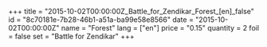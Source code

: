 +++
title = "2015-10-02T00:00:00Z_Battle_for_Zendikar_Forest_[en]_false"
id = "8c70181e-7b28-46b1-a51a-ba99e58e8566"
date = "2015-10-02T00:00:00Z"
name = "Forest"
lang = ["en"]
price = "0.15"
quantity = 2
foil = false
set = "Battle for Zendikar"
+++
